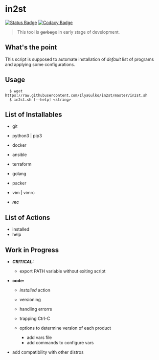 # in2st

[![Status Badge](https://img.shields.io/badge/state-work%20in%20progress-yellowgreen.svg)](https://github.com/IlyaGulko/initial-install/#work-in-progress)
[![Codacy Badge](https://api.codacy.com/project/badge/Grade/584677dab7224d1caa35cbcd8e01745d)](https://www.codacy.com/app/IlyaGulko/in2st?utm_source=github.com&amp;utm_medium=referral&amp;utm_content=IlyaGulko/in2st&amp;utm_campaign=Badge_Grade)

>  This tool is ~~garbage~~ in early stage of development.

## What's the point

This script is supposed to automate installation of *default* list of programs and applying some configurations.

## Usage

      $ wget https://raw.githubusercontent.com/IlyaGulko/in2st/master/in2st.sh
      $ in2st.sh [--help] <string>

## List of Installables

* git
* python3 | pip3
* docker
* ansible
* terraform
* golang
* packer
* vim | vimrc

* ***mc*** 

## List of Actions

* installed
* help

## Work in Progress

* ***CRITICAL:***

  *  export PATH variable without exiting script  

* **code:**

  * *installed* action 
  * versioning
  * handling errorrs
  * trapping Ctrl-C
  * options to determine version of each product

    * add vars file
    * add commands to configure vars

* add compatibility with other distros
